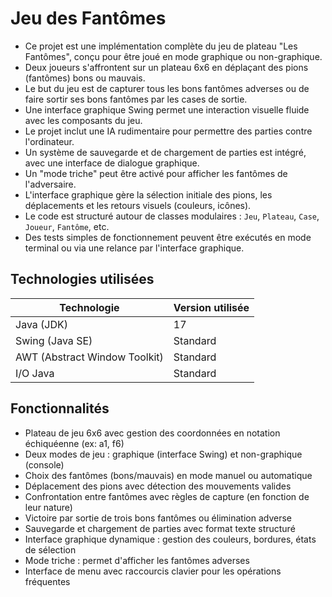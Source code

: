 # Jeu des Fantômes

- Ce projet est une implémentation complète du jeu de plateau "Les Fantômes", conçu pour être joué en mode graphique ou non-graphique.
- Deux joueurs s'affrontent sur un plateau 6x6 en déplaçant des pions (fantômes) bons ou mauvais.
- Le but du jeu est de capturer tous les bons fantômes adverses ou de faire sortir ses bons fantômes par les cases de sortie.
- Une interface graphique Swing permet une interaction visuelle fluide avec les composants du jeu.
- Le projet inclut une IA rudimentaire pour permettre des parties contre l'ordinateur.
- Un système de sauvegarde et de chargement de parties est intégré, avec une interface de dialogue graphique.
- Un "mode triche" peut être activé pour afficher les fantômes de l'adversaire.
- L'interface graphique gère la sélection initiale des pions, les déplacements et les retours visuels (couleurs, icônes).
- Le code est structuré autour de classes modulaires : `Jeu`, `Plateau`, `Case`, `Joueur`, `Fantôme`, etc.
- Des tests simples de fonctionnement peuvent être exécutés en mode terminal ou via une relance par l'interface graphique.

## Technologies utilisées

| Technologie           | Version utilisée |
|-----------------------|------------------|
| Java (JDK)            | 17               |
| Swing (Java SE)       | Standard          |
| AWT (Abstract Window Toolkit) | Standard  |
| I/O Java              | Standard          |

## Fonctionnalités

- Plateau de jeu 6x6 avec gestion des coordonnées en notation échiquéenne (ex: a1, f6)
- Deux modes de jeu : graphique (interface Swing) et non-graphique (console)
- Choix des fantômes (bons/mauvais) en mode manuel ou automatique
- Déplacement des pions avec détection des mouvements valides
- Confrontation entre fantômes avec règles de capture (en fonction de leur nature)
- Victoire par sortie de trois bons fantômes ou élimination adverse
- Sauvegarde et chargement de parties avec format texte structuré
- Interface graphique dynamique : gestion des couleurs, bordures, états de sélection
- Mode triche : permet d'afficher les fantômes adverses
- Interface de menu avec raccourcis clavier pour les opérations fréquentes
